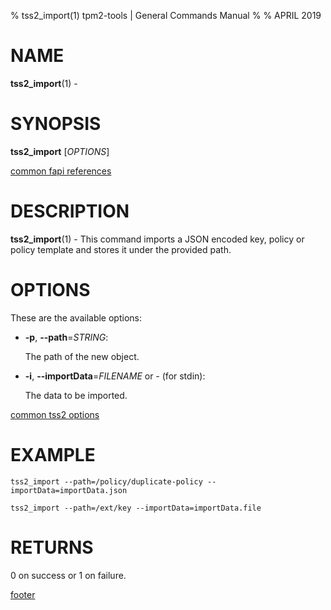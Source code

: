 % tss2_import(1) tpm2-tools | General Commands Manual
%
% APRIL 2019

# NAME

**tss2_import**(1) -

# SYNOPSIS

**tss2_import** [*OPTIONS*]

[common fapi references](common/tss2-fapi-references.md)

# DESCRIPTION

**tss2_import**(1) - This command imports a JSON encoded key, policy or policy
template and stores it under the provided path.

# OPTIONS

These are the available options:

  * **-p**, **\--path**=_STRING_:

    The path of the new object.

  * **-i**, **\--importData**=_FILENAME_ or _-_ (for stdin):

    The data to be imported.

[common tss2 options](common/tss2-options.md)

# EXAMPLE
```
tss2_import --path=/policy/duplicate-policy --importData=importData.json
```
```
tss2_import --path=/ext/key --importData=importData.file
```

# RETURNS

0 on success or 1 on failure.

[footer](common/footer.md)
